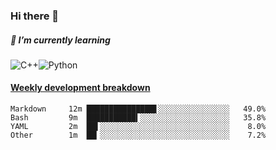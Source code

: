 ### Hi there 👋

##### 🌱 I’m currently learning

![C++](https://img.shields.io/badge/-C++-00599C?style=flat-square&logo=c)![Python](https://img.shields.io/badge/-Python-black?style=flat-square&logo=Python)


<!-- waka-box start -->
#### <a href="https://gist.github.com/bf274261b4c8553e17fc709dfc3cfa97" target="_blank">Weekly development breakdown</a>
```text
Markdown  	 12m ███████████████▋░░░░░░░░░░░░░░░░   49.0% 
Bash      	 9m  ███████████▍░░░░░░░░░░░░░░░░░░░░   35.8% 
YAML      	 2m  ██▌░░░░░░░░░░░░░░░░░░░░░░░░░░░░░    8.0% 
Other     	 1m  ██▎░░░░░░░░░░░░░░░░░░░░░░░░░░░░░    7.2% 
```
<!-- Powered by https://github.com/YouEclipse/waka-box-go . -->
<!-- waka-box end -->



<!--
**KomoreKalu/KomoreKalu** is a ✨ _special_ ✨ repository because its `README.md` (this file) appears on your GitHub profile.

Here are some ideas to get you started:

- 🔭 I’m currently working on ...
- 🌱 I’m currently learning ...
- 👯 I’m looking to collaborate on ...
- 🤔 I’m looking for help with ...
- 💬 Ask me about ...
- 📫 How to reach me: ...
- 😄 Pronouns: ...
- ⚡ Fun fact: ...
-->
